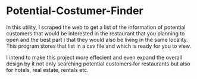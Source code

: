 # Potential-Costumer-Finder
In this utility, I scraped the web to get a list of the information of potential customers that would be interested in the restaurant that you planning to open and the best part i that they would also be living in the same locality. This program stores that list in a csv file and which is ready for you to view. 

I intend to make this project more effecient and even expand the overall design by it not only searching potential customers for restaurants but also for hotels, real estate, rentals etc.
